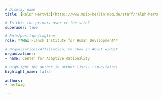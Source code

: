 ```yaml
---
# Display name
title: [Ralph Hertwig](https://www.mpib-berlin.mpg.de/staff/ralph-hertwig)

# Is this the primary user of the site?
superuser: true

# Role/position/tagline
role: **Max Planck Institute for Human Development**

# Organizations/Affiliations to show in About widget
organizations:
- name: Center for Adaptive Rationality

# Highlight the author in author lists? (true/false)
highlight_name: false

authors:
- hertwig

---
```

